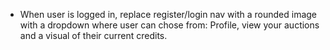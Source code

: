 - When user is logged in, replace register/login nav with a rounded image with a dropdown where user can chose from: Profile, view your auctions and a visual of their current credits.

